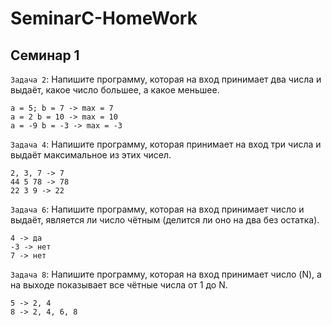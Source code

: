 # SeminarC-HomeWork

## Семинар 1
`Задача 2`: Напишите программу, которая на вход принимает два числа и выдаёт, какое число большее, а какое меньшее.
```
a = 5; b = 7 -> max = 7
a = 2 b = 10 -> max = 10
a = -9 b = -3 -> max = -3
```

`Задача 4`: Напишите программу, которая принимает на вход три числа и выдаёт максимальное из этих чисел.
```
2, 3, 7 -> 7
44 5 78 -> 78
22 3 9 -> 22
```

`Задача 6`: Напишите программу, которая на вход принимает число и выдаёт, является ли число чётным (делится ли оно на два без остатка).
```
4 -> да
-3 -> нет
7 -> нет
```

`Задача 8`: Напишите программу, которая на вход принимает число (N), а на выходе показывает все чётные числа от 1 до N.
```
5 -> 2, 4
8 -> 2, 4, 6, 8
```

